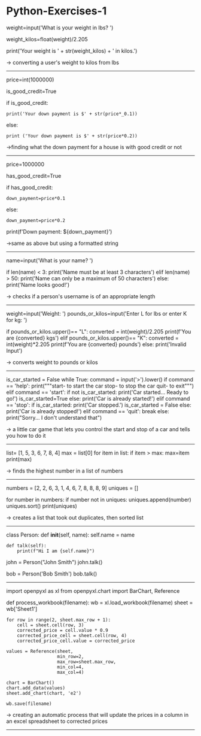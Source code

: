 # Python-Exercises-1

weight=input('What is your weight in lbs? ')

weight_kilos=float(weight)/2.205

print('Your weight is ' + str(weight_kilos) + ' in kilos.')

-> converting a user's weight to kilos from lbs

----------------------

price=int(1000000)

is_good_credit=True

if is_good_credit:

    print('Your down payment is $' + str(price*_0.1))
    
else:

    print ('Your down payment is $' + str(price*0.2))
    
->finding what the down payment for a house is with good credit or not

-----------------------------

price=1000000

has_good_credit=True

if has_good_credit:

    down_payment=price*0.1

else:

    down_payment=price*0.2
    
print(f'Down payment: ${down_payment}')

->same as above but using a formatted string

-----------------

name=input('What is your name? ')



if len(name) < 3:
    print('Name must be at least 3 characters')
elif len(name) > 50:
    print('Name can only be a maximum of 50 characters')
else:
    print('Name looks good!')

-> checks if a person's username is of an appropriate length

----------

weight=input('Weight: ')
pounds_or_kilos=input('Enter L for lbs or enter K for kg: ')



if pounds_or_kilos.upper()== "L":
    converted = int(weight)/2.205
    print(f'You are {converted} kgs')
elif pounds_or_kilos.upper()== "K":
    converted = int(weight)*2.205
    print(f'You are {converted} pounds')
else:
    print('Invalid Input')

-> converts weight to pounds or kilos

------

is_car_started = False
while True:
    command = input('>').lower()
    if command == 'help':
        print("""start- to start the car
stop- to stop the car
quit- to exit""")
    elif command == 'start':
        if not is_car_started:
            print('Car started... Ready to go!')
            is_car_started=True
        else:
            print('Car is already started!')
    elif command == 'stop':
        if is_car_started:
            print('Car stopped.')
            is_car_started = False
        else:
            print('Car is already stopped!')
    elif command == 'quit':
        break
    else:
        print("Sorry... I don't understand that")

-> a little car game that lets you control the start and stop of a car and tells you how to do it

---------

list= [1, 5, 3, 6, 7, 8, 4]
max = list[0]
for item in list:
    if item > max:
        max=item
print(max)

-> finds the highest number in a list of numbers

-----

numbers = [2, 2, 6, 3, 1, 4, 6, 7, 8, 8, 8, 9]
uniques = []

for number in numbers:
    if number not in uniques:
        uniques.append(number)
uniques.sort()
print(uniques)


-> creates a list that took out duplicates, then sorted list

--------

class Person:
    def __init__(self, name):
        self.name = name

    def talk(self):
        print(f"Hi I am {self.name}")

john = Person("John Smith")
john.talk()

bob = Person('Bob Smith')
bob.talk()

----------------

import openpyxl as xl
from openpyxl.chart import BarChart, Reference

def process_workbook(filename):
    wb = xl.load_workbook(filename)
    sheet = wb['Sheet1']

    for row in range(2, sheet.max_row + 1):
        cell = sheet.cell(row, 3)
        corrected_price = cell.value * 0.9
        corrected_price_cell = sheet.cell(row, 4)
        corrected_price_cell.value = corrected_price

    values = Reference(sheet,
                       min_row=2,
                       max_row=sheet.max_row,
                       min_col=4,
                       max_col=4)

    chart = BarChart()
    chart.add_data(values)
    sheet.add_chart(chart, 'e2')

    wb.save(filename)

-> creating an automatic process that will update the prices in a column in an excel spreadsheet to corrected prices

---------

